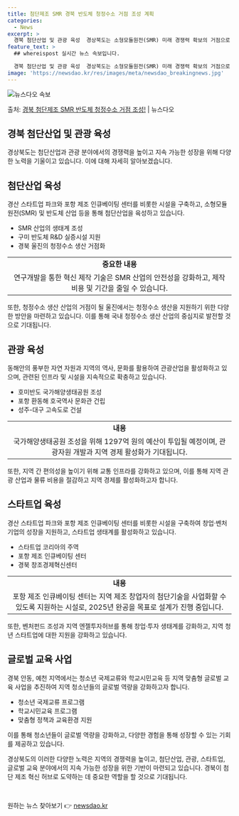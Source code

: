 ```yaml
---
title: 첨단제조 SMR 경북 반도체 청정수소 거점 조성 계획
categories:
  - News
excerpt: >
  경북 첨단산업 및 관광 육성  경상북도는 소형모듈원전(SMR) 미래 경쟁력 확보의 거점으로 부상하며, 반도체…
feature_text: >
  ## whereispost 실시간 뉴스 속보입니다.

  경북 첨단산업 및 관광 육성  경상북도는 소형모듈원전(SMR) 미래 경쟁력 확보의 거점으로 부상하며, 반도체…
image: 'https://newsdao.kr/res/images/meta/newsdao_breakingnews.jpg'
---
```


![뉴스다오 속보](https://newsdao.kr/res/images/meta/newsdao_breakingnews.jpg)

<p>출처: <a href="https://newsdao.kr/4332" rel="dofollow">경북 첨단제조 SMR 반도체 청정수소 거점 조성!</a> | 뉴스다오</p>

<h2 data-ke-size="size26">경북 첨단산업 및 관광 육성</h2>
<p data-ke-size="size16">경상북도는 첨단산업과 관광 분야에서의 경쟁력을 높이고 지속 가능한 성장을 위해 다양한 노력을 기울이고 있습니다. 이에 대해 자세히 알아보겠습니다.</p>

<h2 data-ke-size="size24">첨단산업 육성</h2>
<p data-ke-size="size16">경산 스타트업 파크와 포항 제조 인큐베이팅 센터를 비롯한 시설을 구축하고, 소형모듈원전(SMR) 및 반도체 산업 등을 통해 첨단산업을 육성하고 있습니다.</p>

<ul>
  <li>SMR 산업의 생태계 조성</li>
  <li>구미 반도체 R&D 실증시설 지원</li>
  <li>경북 울진의 청정수소 생산 거점화</li>
</ul>

<table>
  <tr>
    <td style="text-align: center; height: 17px;"><b>중요한 내용</b></td>
  </tr>
  <tr>
    <td style="text-align: center; height: 17px;">연구개발을 통한 혁신 제작 기술은 SMR 산업의 안전성을 강화하고, 제작 비용 및 기간을 줄일 수 있습니다.</td>
  </tr>
</table>

<p data-ke-size="size16">또한, 청정수소 생산 산업의 거점이 될 울진에서는 청정수소 생산을 지원하기 위한 다양한 방안을 마련하고 있습니다. 이를 통해 국내 청정수소 생산 산업의 중심지로 발전할 것으로 기대됩니다.</p>

<h2 data-ke-size="size24">관광 육성</h2>
<p data-ke-size="size16">동해안의 풍부한 자연 자원과 지역의 역사, 문화를 활용하여 관광산업을 활성화하고 있으며, 관련된 인프라 및 시설을 지속적으로 확충하고 있습니다.</p>

<ul>
  <li>호미반도 국가해양생태공원 조성</li>
  <li>포항 환동해 호국역사 문화관 건립</li>
  <li>성주-대구 고속도로 건설</li>
</ul>

<table>
  <tr>
    <td style="text-align: center; height: 17px;"><b>내용</b></td>
  </tr>
  <tr>
    <td style="text-align: center; height: 17px;">국가해양생태공원 조성을 위해 1297억 원의 예산이 투입될 예정이며, 관광자원 개발과 지역 경제 활성화가 기대됩니다.</td>
  </tr>
</table>

<p data-ke-size="size16">또한, 지역 간 편의성을 높이기 위해 교통 인프라를 강화하고 있으며, 이를 통해 지역 관광 산업과 물류 비용을 절감하고 지역 경제를 활성화하고자 합니다.</p>

<h2 data-ke-size="size24">스타트업 육성</h2>
<p data-ke-size="size16">경산 스타트업 파크와 포항 제조 인큐베이팅 센터를 비롯한 시설을 구축하여 창업·벤처 기업의 성장을 지원하고, 스타트업 생태계를 활성화하고 있습니다.</p>

<ul>
  <li>스타트업 코리아의 주역</li>
  <li>포항 제조 인큐베이팅 센터</li>
  <li>경북 창조경제혁신센터</li>
</ul>

<table>
  <tr>
    <td style="text-align: center; height: 17px;"><b>내용</b></td>
  </tr>
  <tr>
    <td style="text-align: center; height: 17px;">포항 제조 인큐베이팅 센터는 지역 제조 창업자의 첨단기술을 사업화할 수 있도록 지원하는 시설로, 2025년 완공을 목표로 설계가 진행 중입니다.</td>
  </tr>
</table>

<p data-ke-size="size16">또한, 벤처펀드 조성과 지역 엔젤투자허브를 통해 창업·투자 생태계를 강화하고, 지역 청년 스타트업에 대한 지원을 강화하고 있습니다.</p>

<h2 data-ke-size="size24">글로벌 교육 사업</h2>
<p data-ke-size="size16">경북 안동, 예천 지역에서는 청소년 국제교류와 학교시민교육 등 지역 맞춤형 글로벌 교육 사업을 추진하여 지역 청소년들의 글로벌 역량을 강화하고자 합니다.</p>

<ul>
  <li>청소년 국제교류 프로그램</li>
  <li>학교시민교육 프로그램</li>
  <li>맞춤형 정책과 교육환경 지원</li>
</ul>

<p data-ke-size="size16">이를 통해 청소년들이 글로벌 역량을 강화하고, 다양한 경험을 통해 성장할 수 있는 기회를 제공하고 있습니다.</p>

<p data-ke-size="size16">경상북도의 이러한 다양한 노력은 지역의 경쟁력을 높이고, 첨단산업, 관광, 스타트업, 글로벌 교육 분야에서의 지속 가능한 성장을 위한 기반이 마련되고 있습니다. 경북이 첨단 제조 혁신 허브로 도약하는 데 중요한 역할을 할 것으로 기대됩니다.</p>

<p data-ke-size="size16">&nbsp;</p> 

원하는 뉴스 찾아보기 👉 <a href="https://newsdao.kr" rel="dofollow">newsdao.kr</a>


